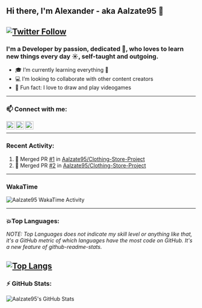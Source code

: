 ## Hi there, I'm Alexander - aka Aalzate95 👋

[![Twitter Follow](https://img.shields.io/twitter/follow/AlexAlzate95?color=blue&label=Follow%20%40AlexAlzate95&logo=Twitter&style=flat-square)](https://twitter.com/intent/follow?screen_name=AlexAlzate95)
---
### I'm a Developer by passion, dedicated 💪, who loves to learn new things every day ☀️, self-taught and outgoing.

- 🎓 I’m currently learning everything 🤣
- 💻 I’m looking to collaborate with other content creators
- 🎪 Fun fact: I love to draw and play videogames
---
### 📫 Connect with me:

[<img align="left" alt="Aalzate95 | Twitter" width="22px" src="https://simpleicons.org/icons/twitter.svg" />][twitter] 
[<img align="left" alt="Aalzate95 | LinkedIn" width="22px" src="https://cdn.jsdelivr.net/npm/simple-icons@v3/icons/linkedin.svg" />][linkedin]
[<img align="left" alt="Aalzate95 | Instagram" width="22px" src="https://cdn.jsdelivr.net/npm/simple-icons@v3/icons/instagram.svg" />][instagram]<br/>

---
### Recent Activity:
<!--START_SECTION:activity-->
1. 🎉 Merged PR [#1](https://github.com/Aalzate95/Clothing-Store-Project/pull/1) in [Aalzate95/Clothing-Store-Project](https://github.com/Aalzate95/Clothing-Store-Project)
2. 🎉 Merged PR [#2](https://github.com/Aalzate95/Clothing-Store-Project/pull/2) in [Aalzate95/Clothing-Store-Project](https://github.com/Aalzate95/Clothing-Store-Project)
<!--END_SECTION:activity-->
---
### WakaTime
<img src="https://github.com/Aalzate95/Aalzate95/blob/master/images/stat.svg" alt="Aalzate95 WakaTime Activity"/>

---
### 💥Top Languages:
*NOTE: Top Languages does not indicate my skill level or anything like that, it's a GitHub metric of which languages have the most code on GitHub. It's a new feature of github-readme-stats.*

[![Top Langs](https://github-readme-stats.vercel.app/api/top-langs/?username=Aalzate95&langs_count=5&layout=compact&theme=react)](https://github.com/anuraghazra/github-readme-stats)
---
### :zap: GitHub Stats:  
  <p>
    <img align="left" alt="Aalzate95's GitHub Stats" src="https://github-readme-stats.aalzate95.vercel.app/api?username=Aalzate95&show_icons=true&hide_border=true&count_private=true&theme=tokyonight" /><br/>  
  </p>
<br/>

[twitter]: https://twitter.com/AlexAlzate95
[instagram]: https://instagram.com/alex.alzate95
[linkedin]: https://linkedin.com/in/aalzate95
